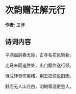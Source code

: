 # 次韵赠汪解元行

**作者**: 卫博

## 诗词内容

平湖画鹢春无际，古寺名花色斩新。

走马未同追胜处，出门翻作送行频。

诗成转觉伤离绪，别去应烦说旧因。

野店无人山月白，明朝尊酒更愁人。


